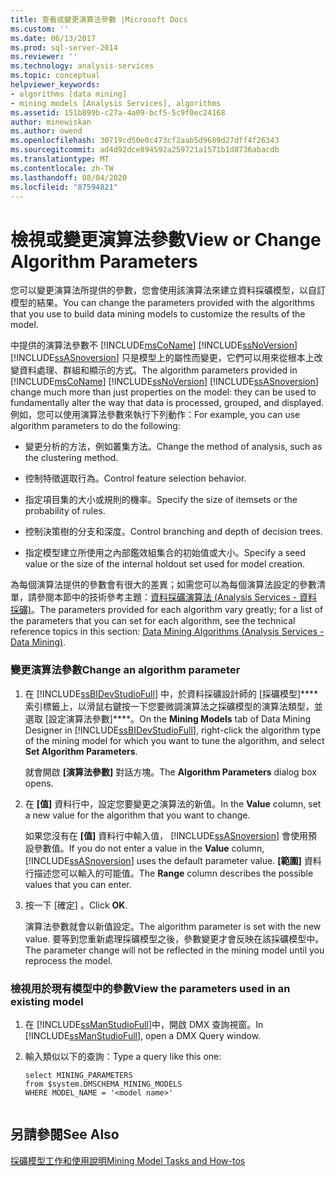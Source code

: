 ```yaml
---
title: 查看或變更演算法參數 |Microsoft Docs
ms.custom: ''
ms.date: 06/13/2017
ms.prod: sql-server-2014
ms.reviewer: ''
ms.technology: analysis-services
ms.topic: conceptual
helpviewer_keywords:
- algorithms [data mining]
- mining models [Analysis Services], algorithms
ms.assetid: 151b899b-c27a-4a09-bcf5-5c9f0ec24168
author: minewiskan
ms.author: owend
ms.openlocfilehash: 30719cd50e0c473cf2aab5d9689d27dff4f26343
ms.sourcegitcommit: ad4d92dce894592a259721a1571b1d8736abacdb
ms.translationtype: MT
ms.contentlocale: zh-TW
ms.lasthandoff: 08/04/2020
ms.locfileid: "87594821"
---
```

# <a name="view-or-change-algorithm-parameters"></a><span data-ttu-id="259b4-102">檢視或變更演算法參數</span><span class="sxs-lookup"><span data-stu-id="259b4-102">View or Change Algorithm Parameters</span></span>
  <span data-ttu-id="259b4-103">您可以變更演算法所提供的參數，您會使用該演算法來建立資料採礦模型，以自訂模型的結果。</span><span class="sxs-lookup"><span data-stu-id="259b4-103">You can change the parameters provided with the algorithms that you use to build data mining models to customize the results of the model.</span></span>  
  
 <span data-ttu-id="259b4-104">中提供的演算法參數不 [!INCLUDE[msCoName](../../includes/msconame-md.md)] [!INCLUDE[ssNoVersion](../../includes/ssnoversion-md.md)] [!INCLUDE[ssASnoversion](../../includes/ssasnoversion-md.md)] 只是模型上的屬性而變更，它們可以用來從根本上改變資料處理、群組和顯示的方式。</span><span class="sxs-lookup"><span data-stu-id="259b4-104">The algorithm parameters provided in [!INCLUDE[msCoName](../../includes/msconame-md.md)] [!INCLUDE[ssNoVersion](../../includes/ssnoversion-md.md)] [!INCLUDE[ssASnoversion](../../includes/ssasnoversion-md.md)] change much more than just properties on the model: they can be used to fundamentally alter the way that data is processed, grouped, and displayed.</span></span> <span data-ttu-id="259b4-105">例如，您可以使用演算法參數來執行下列動作：</span><span class="sxs-lookup"><span data-stu-id="259b4-105">For example, you can use algorithm parameters to do the following:</span></span>  
  
-   <span data-ttu-id="259b4-106">變更分析的方法，例如叢集方法。</span><span class="sxs-lookup"><span data-stu-id="259b4-106">Change the method of analysis, such as the clustering method.</span></span>  
  
-   <span data-ttu-id="259b4-107">控制特徵選取行為。</span><span class="sxs-lookup"><span data-stu-id="259b4-107">Control feature selection behavior.</span></span>  
  
-   <span data-ttu-id="259b4-108">指定項目集的大小或規則的機率。</span><span class="sxs-lookup"><span data-stu-id="259b4-108">Specify the size of itemsets or the probability of rules.</span></span>  
  
-   <span data-ttu-id="259b4-109">控制決策樹的分支和深度。</span><span class="sxs-lookup"><span data-stu-id="259b4-109">Control branching and depth of decision trees.</span></span>  
  
-   <span data-ttu-id="259b4-110">指定模型建立所使用之內部鑑效組集合的初始值或大小。</span><span class="sxs-lookup"><span data-stu-id="259b4-110">Specify a seed value or the size of the internal holdout set used for model creation.</span></span>  
  
 <span data-ttu-id="259b4-111">為每個演算法提供的參數會有很大的差異；如需您可以為每個演算法設定的參數清單，請參閱本節中的技術參考主題：[資料採礦演算法 &#40;Analysis Services - 資料採礦&#41;](data-mining-algorithms-analysis-services-data-mining.md)。</span><span class="sxs-lookup"><span data-stu-id="259b4-111">The parameters provided for each algorithm vary greatly; for a list of the parameters that you can set for each algorithm, see the technical reference topics in this section: [Data Mining Algorithms &#40;Analysis Services - Data Mining&#41;](data-mining-algorithms-analysis-services-data-mining.md).</span></span>  
  
### <a name="change-an-algorithm-parameter"></a><span data-ttu-id="259b4-112">變更演算法參數</span><span class="sxs-lookup"><span data-stu-id="259b4-112">Change an algorithm parameter</span></span>  
  
1.  <span data-ttu-id="259b4-113">在 [!INCLUDE[ssBIDevStudioFull](../../includes/ssbidevstudiofull-md.md)] 中，於資料採礦設計師的 [採礦模型]\*\*\*\* 索引標籤上，以滑鼠右鍵按一下您要微調演算法之採礦模型的演算法類型，並選取 [設定演算法參數]\*\*\*\*。</span><span class="sxs-lookup"><span data-stu-id="259b4-113">On the **Mining Models** tab of Data Mining Designer in [!INCLUDE[ssBIDevStudioFull](../../includes/ssbidevstudiofull-md.md)], right-click the algorithm type of the mining model for which you want to tune the algorithm, and select **Set Algorithm Parameters**.</span></span>  
  
     <span data-ttu-id="259b4-114">就會開啟 **[演算法參數]** 對話方塊。</span><span class="sxs-lookup"><span data-stu-id="259b4-114">The **Algorithm Parameters** dialog box opens.</span></span>  
  
2.  <span data-ttu-id="259b4-115">在 **[值]** 資料行中，設定您要變更之演算法的新值。</span><span class="sxs-lookup"><span data-stu-id="259b4-115">In the **Value** column, set a new value for the algorithm that you want to change.</span></span>  
  
     <span data-ttu-id="259b4-116">如果您沒有在 **[值]** 資料行中輸入值， [!INCLUDE[ssASnoversion](../../includes/ssasnoversion-md.md)] 會使用預設參數值。</span><span class="sxs-lookup"><span data-stu-id="259b4-116">If you do not enter a value in the **Value** column, [!INCLUDE[ssASnoversion](../../includes/ssasnoversion-md.md)] uses the default parameter value.</span></span> <span data-ttu-id="259b4-117">**[範圍]** 資料行描述您可以輸入的可能值。</span><span class="sxs-lookup"><span data-stu-id="259b4-117">The **Range** column describes the possible values that you can enter.</span></span>  
  
3.  <span data-ttu-id="259b4-118">按一下 [確定]  。</span><span class="sxs-lookup"><span data-stu-id="259b4-118">Click **OK**.</span></span>  
  
     <span data-ttu-id="259b4-119">演算法參數就會以新值設定。</span><span class="sxs-lookup"><span data-stu-id="259b4-119">The algorithm parameter is set with the new value.</span></span> <span data-ttu-id="259b4-120">要等到您重新處理採礦模型之後，參數變更才會反映在該採礦模型中。</span><span class="sxs-lookup"><span data-stu-id="259b4-120">The parameter change will not be reflected in the mining model until you reprocess the model.</span></span>  
  
### <a name="view-the-parameters-used-in-an-existing-model"></a><span data-ttu-id="259b4-121">檢視用於現有模型中的參數</span><span class="sxs-lookup"><span data-stu-id="259b4-121">View the parameters used in an existing model</span></span>  
  
1.  <span data-ttu-id="259b4-122">在 [!INCLUDE[ssManStudioFull](../../includes/ssmanstudiofull-md.md)]中，開啟 DMX 查詢視窗。</span><span class="sxs-lookup"><span data-stu-id="259b4-122">In [!INCLUDE[ssManStudioFull](../../includes/ssmanstudiofull-md.md)], open a DMX Query window.</span></span>  
  
2.  <span data-ttu-id="259b4-123">輸入類似以下的查詢：</span><span class="sxs-lookup"><span data-stu-id="259b4-123">Type a query like this one:</span></span>  
  
    ```  
    select MINING_PARAMETERS   
    from $system.DMSCHEMA_MINING_MODELS  
    WHERE MODEL_NAME = '<model name>'  
  
    ```  
  
## <a name="see-also"></a><span data-ttu-id="259b4-124">另請參閱</span><span class="sxs-lookup"><span data-stu-id="259b4-124">See Also</span></span>  
 [<span data-ttu-id="259b4-125">採礦模型工作和使用說明</span><span class="sxs-lookup"><span data-stu-id="259b4-125">Mining Model Tasks and How-tos</span></span>](mining-model-tasks-and-how-tos.md)  
  
  
